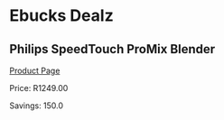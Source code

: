 
# Ebucks Dealz
## Philips SpeedTouch ProMix Blender
[Product Page](https://www.ebucks.com/web/shop/productSelected.do?prodId=996854904&catId=704987863)

Price: R1249.00

Savings: 150.0


	